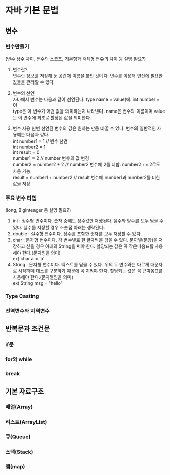 자바 기본 문법
========================
  
## 변수
### 변수만들기
(변수 상수 차이, 변수의 스코프, 기본형과 객체형 변수의 차이 등 설명 필요?)  
1. 변수란?  
   변수란 정보를 저장해 둔 공간에 이름을 붙인 것이다. 변수를 이용해 연산에 필요한 값들을 관리할 수 있다.  
  
2. 변수의 선언  
   자바에서 변수는 다음과 같이 선언된다. type name = value(에: int number = 0)  
   type은 이 변수가 어떤 값을 의미하는지 나타낸다. name은 변수의 이름이며 value는 이 변수에 최초로 할당된 값을 의미한다.  
  
3. 변수 사용
한번 선언된 변수의 값은 원하는 만큼 바꿀 수 있다. 변수의 일반적인 사용예는 다음과 같다.  
   int number1 = 1 // 변수 선언  
   int number2 = 1  
   int result  = 0  
   number1 = 2 // number 변수의 값 변경  
   number2 = number2 + 2 // number2 변수에 2를 더함. number2 += 2로도 사용 가능  
   result = number1 + number2 // result 변수에 number1과 number2를 더한 값을 저장  
  
### 주요 변수 타입
(long, BigInteager 등 설명 필요?)
1. int : 정수형 변수이다. 숫자 중에도 정수값만 저장된다. 음수와 양수를 모두 담을 수 있다. 실수를 저장할 경우 소숫점 아래는 생략된다.
2. double : 실수형 변수이다. 정수를 포함한 숫자를 모두 저장할 수 있다.
3. char : 문자형 변수이다. 각 변수별로 한 글자씩을 담을 수 있다. 문자열(문장)을 저장하고 싶을 경우 아래의 String을 써야 한다.
   할당되는 값은 꼭 작은따옴표를 사용해야 한다.(문자임을 의미)  
   ex) char a = 'a'  
4. String : 문자형 변수이다. 텍스트를 담을 수 있다. 위의 두 변수와는 다르게 대문자로 시작하며 대소를 구분하기 때문에 꼭 지켜야 한다.
   할당되는 값은 꼭 큰따옴표를 사용해야 한다.(문자열임을 의미)  
   ex) String msg = "hello"  

### Type Casting
### 전역변수와 지역변수


## 반복문과 조건문
### if문  
### for와 while
### break

## 기본 자료구조
### 배열(Array)  
### 리스트(ArrayList)  
### 큐(Queue)  
### 스택(Stack)  
### 맵(map)  
